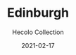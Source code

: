 ---
image_primary: "img/edinburg_collection_heccolo_finium_2-410x410.jpg"
image_secondary: "img/edinburg_collection_heccolo_finium_1-1000x400.jpg"
subtitle: "Hecolo Collection"
description: "Originally%20developed%20to%20optimize%20the%20use%20of%20wood%2C%20the%20Hecolo%20collection%20decorative%20walls%20are%20now%20treasured%20for%20their%20great%20aesthetic%20beauty.%20The%20combination%20of%20ten%20species%20on%20one%20wall%20creates%20a%20particular%20effect.%20The%20use%20of%20different%20species%20accentuates%20contrasts%20and%20creates%20interesting%20variations%20of%20texture%20and%20pattern.%0AHecolo%20is%20a%20great%20way%20to%20add%20a%20signature%20style%20to%20a%20space."
tags: 
  - "Finium"
  - "Decorative Walls"
title: "Edinburgh"
designer: "Finium"
href: "https://finium.ca/en/decorative-walls/edinburgh/"
category: "decorative-walls"
manufacturer: "Finium"
slug: "/manufacturers/finium/decorative-walls/finium-edinburgh"
date: "2021-02-17"
---